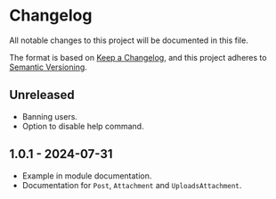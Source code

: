 # Changelog

All notable changes to this project will be documented in this file.

The format is based on [Keep a Changelog](https://keepachangelog.com/en/1.1.0/),
and this project adheres to [Semantic Versioning](https://semver.org/spec/v2.0.0.html).

## Unreleased

- Banning users.
- Option to disable help command.

## 1.0.1 - 2024-07-31

- Example in module documentation.
- Documentation for `Post`, `Attachment` and `UploadsAttachment`.
